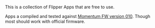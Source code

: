 This is a collection of Flipper Apps that are free to use.

Apps a compiled and tested against [Momentum FW version 010](https://github.com/Next-Flip/Momentum-Firmware).
Though most should work with official firmware.
